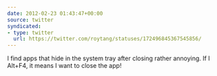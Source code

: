 ```yaml
---
date: 2012-02-23 01:43:47+00:00
source: twitter
syndicated:
- type: twitter
  url: https://twitter.com/roytang/statuses/172496845367545856/
---
```


I find apps that hide in the system tray after closing rather annoying. If I Alt+F4, it means I want to close the app!